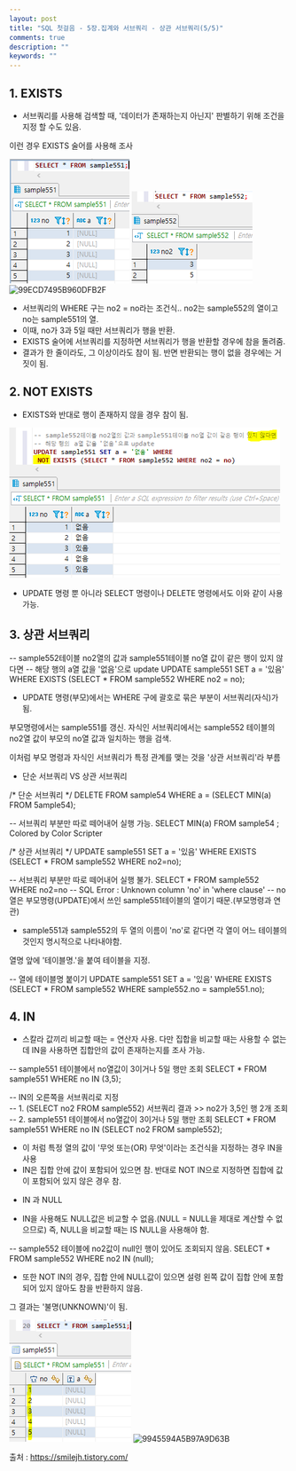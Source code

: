 ```yaml
---
layout: post
title: "SQL 첫걸음 - 5장.집계와 서브쿼리 - 상관 서브쿼리(5/5)" 
comments: true
description: ""
keywords: ""
---
```


## 1. EXISTS

- 서브쿼리를 사용해 검색할 때, '데이터가 존재하는지 아닌지' 판별하기 위해 조건을 지정 할 수도 있음.

이런 경우 EXISTS 술어를 사용해 조사

![997E124D5B960D820F](/images/sql_first_step/997E124D5B960D820F.png)
![99BBCE4D5B960D9309](/images/sql_first_step/99BBCE4D5B960D9309.png)
![99ECD7495B960DFB2F](/images/sql_first_step/99ECD7495B960DFB2F.png)

- 서브쿼리의 WHERE 구는 no2 = no라는 조건식.. no2는 sample552의 열이고 no는 sample551의 열.  
- 이때, no가 3과 5일 때만 서브쿼리가 행을 반환. 
- EXISTS 술어에 서브쿼리를 지정하면 서브쿼리가 행을 반환할 경우에 참을 돌려줌. 
- 결과가 한 줄이라도, 그 이상이라도 참이 됨. 반면 반환되는 행이 없을 경우에는 거짓이 됨. 

## 2. NOT EXISTS
- EXISTS와 반대로 행이 존재하지 않을 경우 참이 됨. 

![99BAD9345B96142826](/images/sql_first_step/99BAD9345B96142826.png)

- UPDATE 명령 뿐 아니라 SELECT 명령이나 DELETE 명령에서도 이와 같이 사용 가능. 

## 3. 상관 서브쿼리 

-- sample552테이블 no2열의 값과 sample551테이블 no열 값이 같은 행이 있지 않다면 
-- 해당 행의  a열 값을 '없음'으로 update
 UPDATE sample551 SET a = '있음' WHERE 
 EXISTS (SELECT * FROM sample552 WHERE no2 = no);

- UPDATE 명령(부모)에서는 WHERE 구에 괄호로 묶은 부분이 서브쿼리(자식)가 됨.

부모명령에서는 sample551를 갱신. 자식인 서브쿼리에서는 sample552 테이블의 no2열 값이 부모의  no열 값과 일치하는 행을 검색.

이처럼 부모 명령과 자식인 서브쿼리가 특정 관계를 맺는 것을 '상관 서브쿼리'라 부름 

- 단순 서브쿼리 VS 상관 서브쿼리 

/* 단순 서브쿼리 */
DELETE FROM sample54 WHERE a = (SELECT MIN(a) FROM 5ample54);
 
-- 서브쿼리 부분만 따로 떼어내어 실행 가능. 
SELECT MIN(a) FROM sample54 ;
Colored by Color Scripter

/* 상관 서브쿼리 */
UPDATE sample551 SET a = '있음' 
WHERE EXISTS (SELECT * FROM sample552 WHERE no2=no);
 
-- 서브쿼리 부분만 따로 떼어내어 실행 불가.
SELECT * FROM sample552 WHERE no2=no
-- SQL Error : Unknown column 'no' in 'where clause'
-- no 열은 부모명령(UPDATE)에서 쓰인 sample551테이블의 열이기 때문.(부모명령과 연관)

- sample551과 sample552의 두 열의 이름이 'no'로 같다면  각 열이 어느 테이블의 것인지 명시적으로 나타내야함.

열명 앞에 '테이블명.'을 붙여 테이블을 지정. 

-- 열에 테이블명 붙이기
UPDATE sample551 SET a = '있음' 
WHERE EXISTS (SELECT * FROM sample552 WHERE sample552.no = sample551.no);

## 4. IN

- 스칼라 값끼리 비교할 때는 = 연산자 사용. 다만 집합을 비교할 때는 사용할 수 없는데 IN을 사용하면 집합안의 값이 존재하는지를 조사 가능. 

-- sample551 테이블에서  no열값이 3이거나 5일 행만 조회 
SELECT * FROM sample551 
WHERE no IN (3,5);
 
-- IN의 오른쪽을 서브쿼리로 지정  
-- 1. (SELECT no2 FROM sample552) 서브쿼리 결과 >> no2가 3,5인 행 2개 조회
-- 2. sample551 테이블에서  no열값이 3이거나 5일 행만 조회 
SELECT * FROM sample551 
WHERE no IN (SELECT no2 FROM sample552);
 
- 이 처럼 특정 열의 값이 '무엇 또는(OR) 무엇'이라는 조건식을 지정하는 경우 IN을 사용 
- IN은 집합 안에 값이 포함되어 있으면 참. 반대로 NOT IN으로 지정하면 집합에 값이 포함되어 있지 않은 경우 참.


* IN 과 NULL 

- IN을 사용해도 NULL값은 비교할 수 없음.(NULL = NULL을 제대로 계산할 수 없으므로) 즉, NULL을 비교할 때는 IS NULL을 사용해야 함.

-- sample552 테이블에 no2값이 null인 행이 있어도 조회되지 않음. 
SELECT * FROM sample552
WHERE no2 IN (null);

- 또한 NOT IN의 경우, 집합 안에 NULL값이 있으면 설령 왼쪽 값이 집합 안에 포함되어 있지 않아도 참을 반환하지 않음.

그 결과는 '불명(UNKNOWN)'이 됨.

![9982804A5B97A9D536](/images/sql_first_step/9982804A5B97A9D536.png)
![9945594A5B97A9D63B](/images/sql_first_step/9945594A5B97A9D63B.png)


출처 : https://smilejh.tistory.com/